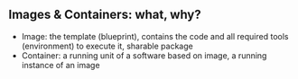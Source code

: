 ## Images & Containers: what, why?
- Image: the template (blueprint), contains the code and all required tools (environment) to execute it, sharable package  
- Container: a running unit of a software based on image, a running instance of an image 


